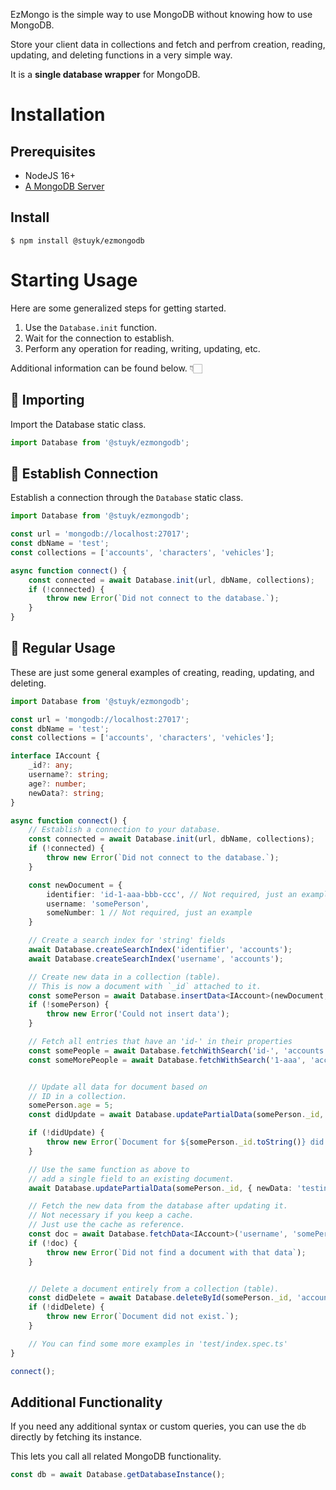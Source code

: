 EzMongo is the simple way to use MongoDB without knowing how to use MongoDB.

Store your client data in collections and fetch and perfrom creation, reading, updating, and deleting functions in a very simple way.

It is a **single database wrapper** for MongoDB.

# Installation

## Prerequisites

-   NodeJS 16+
-   [A MongoDB Server](https://www.mongodb.com/try/download/community)

## Install

```
$ npm install @stuyk/ezmongodb
```

# Starting Usage

Here are some generalized steps for getting started.

1. Use the `Database.init` function.
2. Wait for the connection to establish.
3. Perform any operation for reading, writing, updating, etc.

Additional information can be found below. 👇🏻

## 🔽 Importing

Import the Database static class.

```js
import Database from '@stuyk/ezmongodb';
```

## 🔗 Establish Connection

Establish a connection through the `Database` static class.

```js
import Database from '@stuyk/ezmongodb';

const url = 'mongodb://localhost:27017';
const dbName = 'test';
const collections = ['accounts', 'characters', 'vehicles'];

async function connect() {
    const connected = await Database.init(url, dbName, collections);
    if (!connected) {
        throw new Error(`Did not connect to the database.`);
    }
}
```

## 📝 Regular Usage


These are just some general examples of creating, reading, updating, and deleting.


```ts
import Database from '@stuyk/ezmongodb';

const url = 'mongodb://localhost:27017';
const dbName = 'test';
const collections = ['accounts', 'characters', 'vehicles'];

interface IAccount {
    _id?: any;
    username?: string;
    age?: number;
    newData?: string;
}

async function connect() {
    // Establish a connection to your database.
    const connected = await Database.init(url, dbName, collections);
    if (!connected) {
        throw new Error(`Did not connect to the database.`);
    }

    const newDocument = {
        identifier: 'id-1-aaa-bbb-ccc', // Not required, just an example
        username: 'somePerson',
        someNumber: 1 // Not required, just an example
    }

    // Create a search index for 'string' fields
    await Database.createSearchIndex('identifier', 'accounts');
    await Database.createSearchIndex('username', 'accounts');

    // Create new data in a collection (table).
    // This is now a document with `_id` attached to it.
    const somePerson = await Database.insertData<IAccount>(newDocument, 'accounts', true);
    if (!somePerson) {
        throw new Error('Could not insert data');
    }

    // Fetch all entries that have an 'id-' in their properties
    const somePeople = await Database.fetchWithSearch('id-', 'accounts'); // Fetches anything with 'id-' in a field
    const someMorePeople = await Database.fetchWithSearch('1-aaa', 'accounts'); // Fetches anything with '1-aaa' in a field


    // Update all data for document based on 
    // ID in a collection.
    somePerson.age = 5;
    const didUpdate = await Database.updatePartialData(somePerson._id, { ...somePerson }, 'accounts');

    if (!didUpdate) {
        throw new Error(`Document for ${somePerson._id.toString()} did not update.`);
    }

    // Use the same function as above to
    // add a single field to an existing document.
    await Database.updatePartialData(somePerson._id, { newData: 'testing' }, 'accounts');

    // Fetch the new data from the database after updating it.
    // Not necessary if you keep a cache. 
    // Just use the cache as reference.
    const doc = await Database.fetchData<IAccount>('username', 'somePerson', 'accounts');
    if (!doc) {
        throw new Error(`Did not find a document with that data`);
    }


    // Delete a document entirely from a collection (table).
    const didDelete = await Database.deleteById(somePerson._id, 'accounts');
    if (!didDelete) {
        throw new Error(`Document did not exist.`);
    }

    // You can find some more examples in 'test/index.spec.ts'
}

connect();
```

## Additional Functionality

If you need any additional syntax or custom queries, you can use the `db` directly by fetching its instance.

This lets you call all related MongoDB functionality.

```ts
const db = await Database.getDatabaseInstance();
```